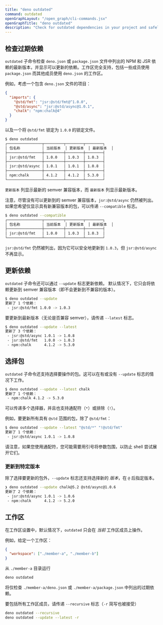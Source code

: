 ```yaml
---
title: "deno outdated"
command: outdated
openGraphLayout: "/open_graph/cli-commands.jsx"
openGraphTitle: "deno outdated"
description: "Check for outdated dependencies in your project and safely update them with an interactive CLI"
---
```


## 检查过期依赖

`outdated` 子命令检查 `deno.json` 或 `package.json` 文件中列出的 NPM 和 JSR 依赖的最新版本，并显示可以更新的依赖。工作区完全支持，包括一些成员使用 `package.json` 而其他成员使用 `deno.json` 的工作区。

例如，考虑一个包含 `deno.json` 文件的项目：

```json
{
  "imports": {
    "@std/fmt": "jsr:@std/fmt@^1.0.0",
    "@std/async": "jsr:@std/async@1.0.1",
    "chalk": "npm:chalk@4"
  }
}
```

以及一个将 `@std/fmt` 锁定为 `1.0.0` 的锁定文件。

```bash
$ deno outdated
┌────────────────┬─────────┬────────┬────────┐
│ 包名称          │ 当前版本  │ 更新版本  │ 最新版本  │
├────────────────┼─────────┼────────┼────────┤
│ jsr:@std/fmt   │ 1.0.0   │ 1.0.3  │ 1.0.3  │
├────────────────┼─────────┼────────┼────────┤
│ jsr:@std/async │ 1.0.1   │ 1.0.1  │ 1.0.8  │
├────────────────┼─────────┼────────┼────────┤
│ npm:chalk      │ 4.1.2   │ 4.1.2  │ 5.3.0  │
└────────────────┴─────────┴────────┴────────┘
```

`更新版本` 列显示最新的 semver 兼容版本，而 `最新版本` 列显示最新版本。

注意，尽管没有可以更新到的 semver 兼容版本，`jsr:@std/async` 仍然被列出。如果您希望仅显示具有新兼容版本的包，可以传递 `--compatible` 标志。

```bash
$ deno outdated --compatible
┌────────────────┬─────────┬────────┬────────┐
│ 包名称          │ 当前版本  │ 更新版本  │ 最新版本  │
├────────────────┼─────────┼────────┼────────┤
│ jsr:@std/fmt   │ 1.0.0   │ 1.0.3  │ 1.0.3  │
└────────────────┴─────────┴────────┴────────┘
```

`jsr:@std/fmt` 仍然被列出，因为它可以安全地更新到 `1.0.3`，但 `jsr:@std/async` 不再显示。

## 更新依赖

`outdated` 子命令还可以通过 `--update` 标志更新依赖。
默认情况下，它只会将依赖更新到 semver 兼容版本（即不会更新到不兼容的版本）。

```bash
$ deno outdated --update
更新了 1 个依赖：
 - jsr:@std/fmt 1.0.0 -> 1.0.3
```

要更新到最新版本（无论是否兼容 semver），请传递 `--latest` 标志。

```bash
$ deno outdated --update --latest
更新了 3 个依赖：
 - jsr:@std/async 1.0.1 -> 1.0.8
 - jsr:@std/fmt   1.0.0 -> 1.0.3
 - npm:chalk      4.1.2 -> 5.3.0
```

## 选择包

`outdated` 子命令还支持选择要操作的包。这可以在有或没有 `--update` 标志的情况下工作。

```bash
$ deno outdated --update --latest chalk
更新了 1 个依赖：
 - npm:chalk 4.1.2 -> 5.3.0
```

可以传递多个选择器，并且也支持通配符（`*`）或排除（`!`）。

例如，要更新所有具有 `@std` 范围的包，除了 `@std/fmt`：

```bash
$ deno outdated --update --latest "@std/*" "!@std/fmt"
更新了 1 个依赖：
 - jsr:@std/async 1.0.1 -> 1.0.8
```

请注意，如果您使用通配符，您可能需要用引号将参数包围，以防止 shell 尝试展开它们。

### 更新到特定版本

除了选择要更新的包外，`--update` 标志还支持选择新的 _版本_，在 `@` 后指定版本。

```bash
❯ deno outdated --update chalk@5.2 @std/async@1.0.6
更新了 2 个依赖：
 - jsr:@std/async 1.0.1 -> 1.0.6
 - npm:chalk      4.1.2 -> 5.2.0
```

## 工作区

在工作区设置中，默认情况下，`outdated` 只会在 _当前_ 工作区成员上操作。

例如，给定一个工作区：

```json
{
  "workspace": ["./member-a", "./member-b"]
}
```

从 `./member-a` 目录运行

```bash
deno outdated
```

将仅检查 `./member-a/deno.json` 或 `./member-a/package.json` 中列出的过期依赖。

要包括所有工作区成员，请传递 `--recursive` 标志（`-r` 简写也被接受）

```bash
deno outdated --recursive
deno outdated --update --latest -r
```